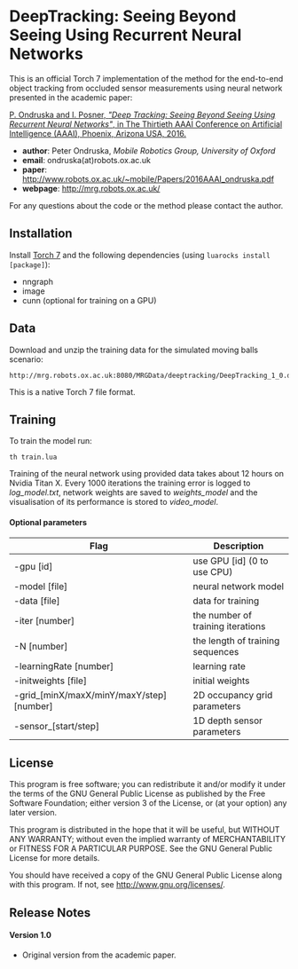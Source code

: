 DeepTracking: Seeing Beyond Seeing Using Recurrent Neural Networks
==================================================================
This is an official Torch 7 implementation of the method for the end-to-end object tracking from occluded sensor measurements using neural network presented in the academic paper:

[P. Ondruska and I. Posner, *"Deep Tracking: Seeing Beyond Seeing Using Recurrent Neural Networks"*, in The Thirtieth AAAI Conference on Artificial Intelligence (AAAI), Phoenix, Arizona USA, 2016.](http://www.robots.ox.ac.uk/~mobile/Papers/2016AAAI_ondruska.pdf)

* **author**: Peter Ondruska, *Mobile Robotics Group, University of Oxford*
* **email**: ondruska(at)robots.ox.ac.uk
* **paper**: http://www.robots.ox.ac.uk/~mobile/Papers/2016AAAI_ondruska.pdf
* **webpage**: http://mrg.robots.ox.ac.uk/

For any questions about the code or the method please contact the author.

Installation
------------
Install [Torch 7](http://torch.ch/) and the following dependencies (using `luarocks install [package]`):
* nngraph
* image
* cunn (optional for training on a GPU)

Data
----
Download and unzip the training data for the simulated moving balls scenario:
```
http://mrg.robots.ox.ac.uk:8080/MRGData/deeptracking/DeepTracking_1_0.dat.zip
```
This is a native Torch 7 file format.

Training
--------
To train the model run:
```
th train.lua
```

Training of the neural network using provided data takes about 12 hours on Nvidia Titan X. Every 1000 iterations the training error is logged to *log_model.txt*, network weights are saved to *weights_model* and the visualisation of its performance is stored to *video_model*.

#### Optional parameters
Flag                                      | Description
------------------------------------------|----------------------------------
-gpu [id]                                 | use GPU [id] (0 to use CPU)
-model [file]                             | neural network model
-data [file]                              | data for training
-iter [number]                            | the number of training iterations
-N [number]                               | the length of training sequences
-learningRate [number]                    | learning rate
-initweights [file]                       | initial weights
-grid_[minX/maxX/minY/maxY/step] [number] | 2D occupancy grid parameters
-sensor_[start/step]                      | 1D depth sensor parameters

License
-------
This program is free software; you can redistribute it and/or modify
it under the terms of the GNU General Public License as published by
the Free Software Foundation; either version 3 of the License, or
(at your option) any later version.

This program is distributed in the hope that it will be useful,
but WITHOUT ANY WARRANTY; without even the implied warranty of
MERCHANTABILITY or FITNESS FOR A PARTICULAR PURPOSE.  See the
GNU General Public License for more details.

You should have received a copy of the GNU General Public License
along with this program. If not, see <http://www.gnu.org/licenses/>.

Release Notes
-------------
#### Version 1.0
* Original version from the academic paper.